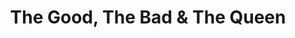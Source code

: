 ---
title: "The Good, The Bad & The Queen"
summary: "The Good, the Bad & the Queen started as a solo project of Damon Albarn but then evolved into a \"supergroup\"."
image: "the-good-the-bad-the-queen.jpg"
apple_music_artist_url: "https://music.apple.com/gb/artist/the-good-the-bad-the-queen/319223701"
---